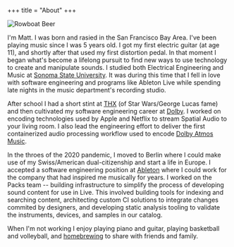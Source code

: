 +++
title = "About"
+++

![Rowboat Beer](/images/cafe_am_neuen_see.jpg "Matt drinking a beer in a rowboat")

I'm Matt. I was born and rasied in the San Francisco Bay Area. I've been playing music since I was 5 years old. I got my first electric guitar (at age 11), and shortly after that used my first distortion pedal. In that moment I began what's become a lifelong pursuit to find new ways to use technology to create and manipulate sounds. I studied both Electrical Engineering and Music at [Sonoma State University](https://sonoma.edu). It was during this time that I fell in love with software engineering and programs like Ableton Live while spending late nights in the music department's recording studio.

After school I had a short stint at [THX](https://www.thx.com) (of Star Wars/George Lucas fame) and then cultivated my software engineering career at [Dolby](https://www.dolby.com). I worked on encoding technologies used by Apple and Netflix to stream Spatial Audio to your living room. I also lead the engineering effort to deliver the first containerized audio processing workflow used to encode [Dolby Atmos Music](https://www.dolby.com/experience/apple-music).

In the throes of the 2020 pandemic, I moved to Berlin where I could make use of my Swiss/American dual-citizenship and start a life in Europe. I accepted a software engineering position at [Ableton](https://ableton.com) where I could work for the company that had inspired me musically for years. I worked on the Packs team -- building infrastructure to simplify the process of developing sound content for use in Live. This involved building tools for indexing and searching content, architecting custom CI solutions to integrate changes commited by designers, and developing static analysis tooling to validate the instruments, devices, and samples in our catalog.

When I'm not working I enjoy playing piano and guitar, playing basketball and volleyball, and [homebrewing](https://share.brewfather.app/T5XOsCrEYNkTCT) to share with friends and family.

